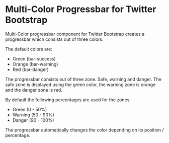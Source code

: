 # Multi-Color Progressbar for Twitter Bootstrap

Multi-Color progressbar component for Twitter Bootstrap creates a progressbar which consists out of three colors.

The default colors are:

* Green (bar-success)
* Orange (bar-warning)
* Red (bar-danger)

The progressbar consists out of three zone. Safe, warning and danger. The safe zone is displayed using the green color,
the warning zone is orange and the danger zone is red.

By default the following percentages are used for the zones:

* Green (0 - 50%)
* Warning (50 - 90%)
* Danger (90 - 100%)

The progressbar automatically changes the color depending on its position / percentage.
